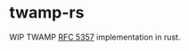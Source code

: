 # twamp-rs

WIP TWAMP [RFC 5357](https://datatracker.ietf.org/doc/rfc5357/) implementation
in rust.
